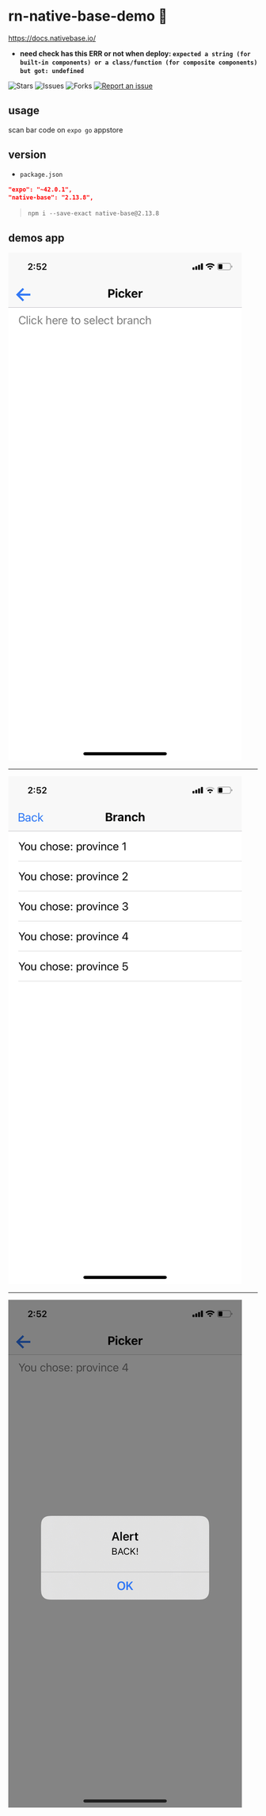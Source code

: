 # rn-native-base-demo 🐳
https://docs.nativebase.io/
- **need check has this ERR or not when deploy: `expected a string (for built-in components) or a class/function (for composite components) but got: undefined`**

![Stars](https://img.shields.io/github/stars/tquangdo/rn-native-base-demo?color=f05340)
![Issues](https://img.shields.io/github/issues/tquangdo/rn-native-base-demo?color=f05340)
![Forks](https://img.shields.io/github/forks/tquangdo/rn-native-base-demo?color=f05340)
[![Report an issue](https://img.shields.io/badge/Support-Issues-green)](https://github.com/tquangdo/rn-native-base-demo/issues/new)

## usage
scan bar code on `expo go` appstore

## version
- `package.json`
```json
"expo": "~42.0.1",
"native-base": "2.13.8",
```
>`npm i --save-exact native-base@2.13.8`

## demos app
![1](screenshots/1.jpeg)
************************
![2](screenshots/2.jpeg)
************************
![3](screenshots/3.jpeg)